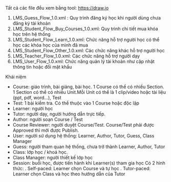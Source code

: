 Tất cả các file đều xem bằng tool: https://draw.io

1. LMS_Guess_Flow_1.0.xml : Quy trình đăng ký học khi người dùng chưa đăng ký tài khoản
2. LMS_Student_Flow_Buy_Courses_1.0.xml: Quy trình chi tiết mua khóa học trên hệ thống
3. LMS_Student_Flow_Learn_1.0.xml: Chức năng hỗ trợ người học có thể học các khóa học của mình đã mua
4. LMS_Student_Flow_Other_1.0.xml: Các chức năng khác hỗ trợ người học
5. LMS_Teacher_Flow_1.0.xml: Các chức năng hỗ trợ người dạy
6. LMS_User_Flow_1.0.xml: Chức năng quản lý tài khoản như cập nhật thông tin hoặc đổi mật khẩu

Khái niệm
- Course: giáo trình, bài giảng, bài học. 1 Course có thể có nhiều Section. 1 Section có thể có nhiều Unit.Mỗi Unit có thể là 1 clip/video hoặc tài liệu (ppt, pdf, word...), Test 
- Test: 1 bài kiểm tra. Có thể thuộc vào 1 Course hoặc độc lập 
- Learner: người học
- Tutor: người dạy, người hướng dẫn trực tiếp. 
- Author: người soạn Course / Test 
- Course Reviewer: người duyệt Course/Test. Course/Test phải được Approved thì mới được Publish.
- User: người sử dụng hệ thống: Learner, Author, Tutor, Guess, Class Manager
- Guess: người tham quan hệ thống, chưa trở thành Learner, Author, Tutor
- Class: lớp học / khoá học.  
- Class Manager: người thiết kế lớp học 
- Session: buổi học, được tiến hành khi Learner(s) tham gia học
Có 2 hình thức: 
. Self-paced: Learner chọn Course và tự học 
. Tutor-paced: Learner chọn Class và học theo hướng dẫn của Tutor     
